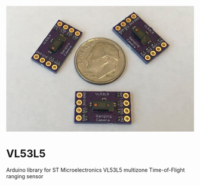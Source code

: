 <a href="https://www.tindie.com/products/onehorse/vl53l5cx-ranging-camera/"><img src="extras/media/vl53l5.jpg"></a>

# VL53L5
Arduino library for ST Microelectronics VL53L5 multizone Time-of-Flight ranging sensor
